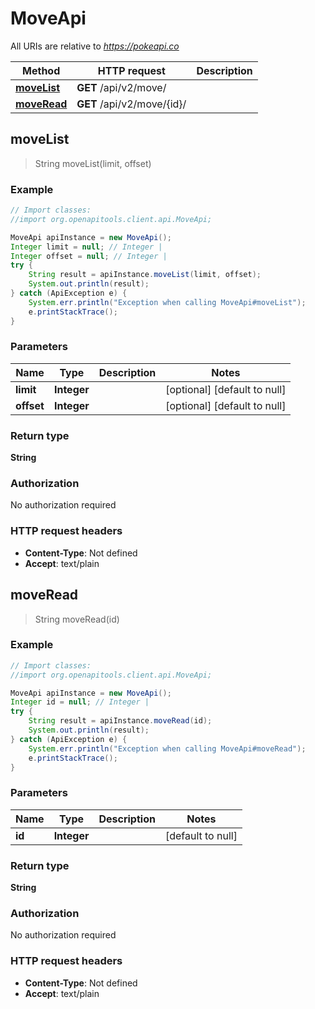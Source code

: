 # MoveApi

All URIs are relative to *https://pokeapi.co*

Method | HTTP request | Description
------------- | ------------- | -------------
[**moveList**](MoveApi.md#moveList) | **GET** /api/v2/move/ | 
[**moveRead**](MoveApi.md#moveRead) | **GET** /api/v2/move/{id}/ | 



## moveList

> String moveList(limit, offset)



### Example

```java
// Import classes:
//import org.openapitools.client.api.MoveApi;

MoveApi apiInstance = new MoveApi();
Integer limit = null; // Integer | 
Integer offset = null; // Integer | 
try {
    String result = apiInstance.moveList(limit, offset);
    System.out.println(result);
} catch (ApiException e) {
    System.err.println("Exception when calling MoveApi#moveList");
    e.printStackTrace();
}
```

### Parameters


Name | Type | Description  | Notes
------------- | ------------- | ------------- | -------------
 **limit** | **Integer**|  | [optional] [default to null]
 **offset** | **Integer**|  | [optional] [default to null]

### Return type

**String**

### Authorization

No authorization required

### HTTP request headers

- **Content-Type**: Not defined
- **Accept**: text/plain


## moveRead

> String moveRead(id)



### Example

```java
// Import classes:
//import org.openapitools.client.api.MoveApi;

MoveApi apiInstance = new MoveApi();
Integer id = null; // Integer | 
try {
    String result = apiInstance.moveRead(id);
    System.out.println(result);
} catch (ApiException e) {
    System.err.println("Exception when calling MoveApi#moveRead");
    e.printStackTrace();
}
```

### Parameters


Name | Type | Description  | Notes
------------- | ------------- | ------------- | -------------
 **id** | **Integer**|  | [default to null]

### Return type

**String**

### Authorization

No authorization required

### HTTP request headers

- **Content-Type**: Not defined
- **Accept**: text/plain

